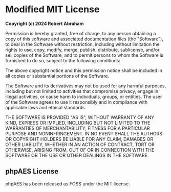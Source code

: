 # Modified MIT License

**Copyright (c) 2024 Robert Abraham**

Permission is hereby granted, free of charge, to any person obtaining a copy of this software and associated documentation files (the "Software"), to deal in the Software without restriction, including without limitation the rights to use, copy, modify, merge, publish, distribute, sublicense, and/or sell copies of the Software, and to permit persons to whom the Software is furnished to do so, subject to the following conditions:

The above copyright notice and this permission notice shall be included in all copies or substantial portions of the Software.

The Software and its derivatives may not be used for any harmful purposes, including but not limited to activities that compromise privacy, engage in illegal activities, or cause harm to individuals, groups, or entities. The user of the Software agrees to use it responsibly and in compliance with applicable laws and ethical standards.

THE SOFTWARE IS PROVIDED "AS IS", WITHOUT WARRANTY OF ANY KIND, EXPRESS OR IMPLIED, INCLUDING BUT NOT LIMITED TO THE WARRANTIES OF MERCHANTABILITY, FITNESS FOR A PARTICULAR PURPOSE AND NONINFRINGEMENT. IN NO EVENT SHALL THE AUTHORS OR COPYRIGHT HOLDERS BE LIABLE FOR ANY CLAIM, DAMAGES OR OTHER LIABILITY, WHETHER IN AN ACTION OF CONTRACT, TORT OR OTHERWISE, ARISING FROM, OUT OF OR IN CONNECTION WITH THE SOFTWARE OR THE USE OR OTHER DEALINGS IN THE SOFTWARE.

## phpAES License

phpAES has been released as FOSS under the MIT license.
